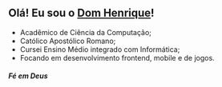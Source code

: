 ## Olá! Eu sou o [Dom Henrique](https://github.com/Dom-Henrique)!

- Acadêmico de Ciência da Computação;
- Católico Apostólico Romano;
- Cursei Ensino Médio integrado com Informática;
- Focando em desenvolvimento frontend, mobile e de jogos.

#### *Fé em Deus*
